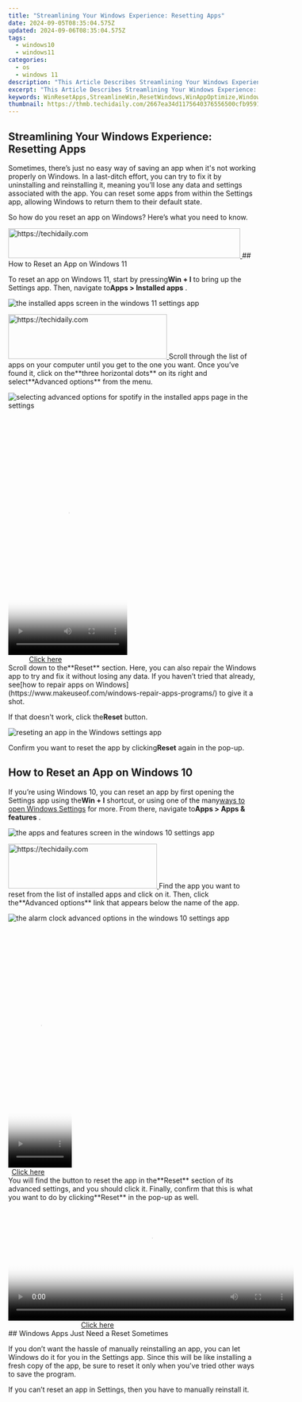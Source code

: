 ```yaml
---
title: "Streamlining Your Windows Experience: Resetting Apps"
date: 2024-09-05T08:35:04.575Z
updated: 2024-09-06T08:35:04.575Z
tags:
  - windows10
  - windows11
categories:
  - os
  - windows 11
description: "This Article Describes Streamlining Your Windows Experience: Resetting Apps"
excerpt: "This Article Describes Streamlining Your Windows Experience: Resetting Apps"
keywords: WinResetApps,StreamlineWin,ResetWindows,WinAppOptimize,WindowsCleanup,AppResetPro,WinEfficiency
thumbnail: https://thmb.techidaily.com/2667ea34d1175640376556500cfb9591d15bfce3d67d6c1590ffd9f57da4dd02.jpg
---
```


## Streamlining Your Windows Experience: Resetting Apps

 Sometimes, there’s just no easy way of saving an app when it's not working properly on Windows. In a last-ditch effort, you can try to fix it by uninstalling and reinstalling it, meaning you’ll lose any data and settings associated with the app. You can reset some apps from within the Settings app, allowing Windows to return them to their default state.

 So how do you reset an app on Windows? Here’s what you need to know.

<!-- affiliate ads begin -->
<a href="https://aligracehair.sjv.io/c/5597632/2135418/19272" target="_top" id="2135418">
  <img src="//a.impactradius-go.com/display-ad/19272-2135418" border="0" alt="https://techidaily.com" width="468" height="60"/>
</a>
<img height="0" width="0" src="https://aligracehair.sjv.io/i/5597632/2135418/19272" style="position:absolute;visibility:hidden;" border="0" />
<!-- affiliate ads end -->
## How to Reset an App on Windows 11

 To reset an app on Windows 11, start by pressing**Win + I** to bring up the Settings app. Then, navigate to**Apps > Installed apps** .

![the installed apps screen in the windows 11 settings app](https://static1.makeuseofimages.com/wordpress/wp-content/uploads/2022/11/installed-apps-windows-11.jpg)

<!-- affiliate ads begin -->
<a href="https://aligracehair.sjv.io/c/5597632/2135371/19272" target="_top" id="2135371">
  <img src="//a.impactradius-go.com/display-ad/19272-2135371" border="0" alt="https://techidaily.com" width="320" height="90"/>
</a>
<img height="0" width="0" src="https://aligracehair.sjv.io/i/5597632/2135371/19272" style="position:absolute;visibility:hidden;" border="0" />
<!-- affiliate ads end -->
 Scroll through the list of apps on your computer until you get to the one you want. Once you’ve found it, click on the**three horizontal dots** on its right and select**Advanced options** from the menu.

![selecting advanced options for spotify in the installed apps page in the settings](https://static1.makeuseofimages.com/wordpress/wp-content/uploads/2022/11/spotify-advanced-options.jpg)

<!-- affiliate ads begin -->
<span id="1770544">
					<video width="240" height="480" style="cursor:pointer"
           poster="//a.impactradius-go.com/display-clicktoplayimage/1770544.png"
           onclick="if(!this.playClicked){this.play();this.setAttribute('controls',true);this.playClicked=true;}">
	   <source src="//a.impactradius-go.com/display-ad/20702-1770544">
	   <img src="//a.impactradius-go.com/display-clicktoplayimage/1770544.png" style="border: none; height: 100%; width: 100%; object-fit: contain">
	</video>
	<div style="width:150px;text-align:center"><a href="javascript:window.open(decodeURIComponent('https%3A%2F%2Ftokenmetrics.sjv.io%2Fc%2F5597632%2F1770544%2F20702'), '_blank');void(0);">Click here</a></div>
</span>
<img height="0" width="0" src="https://imp.pxf.io/i/5597632/1770544/20702" style="position:absolute;visibility:hidden;" border="0" />
<!-- affiliate ads end -->
 Scroll down to the**Reset** section. Here, you can also repair the Windows app to try and fix it without losing any data. If you haven’t tried that already, see[how to repair apps on Windows](https://www.makeuseof.com/windows-repair-apps-programs/) to give it a shot.

 If that doesn't work, click the**Reset** button.

![reseting an app in the Windows settings app](https://static1.makeuseofimages.com/wordpress/wp-content/uploads/2022/11/reseting-spotify.jpg)

 Confirm you want to reset the app by clicking**Reset** again in the pop-up.

## How to Reset an App on Windows 10

 If you’re using Windows 10, you can reset an app by first opening the Settings app using the**Win + I** shortcut, or using one of the many[ways to open Windows Settings](https://www.makeuseof.com/windows-ways-to-open-system-settings/) for more. From there, navigate to**Apps > Apps & features** .

![the apps and features screen in the windows 10 settings app](https://static1.makeuseofimages.com/wordpress/wp-content/uploads/2022/11/apps-features-windows-10.jpg)

<!-- affiliate ads begin -->
<a href="https://aligracehair.sjv.io/c/5597632/2135399/19272" target="_top" id="2135399">
  <img src="//a.impactradius-go.com/display-ad/19272-2135399" border="0" alt="https://techidaily.com" width="300" height="90"/>
</a>
<img height="0" width="0" src="https://aligracehair.sjv.io/i/5597632/2135399/19272" style="position:absolute;visibility:hidden;" border="0" />
<!-- affiliate ads end -->
 Find the app you want to reset from the list of installed apps and click on it. Then, click the**Advanced options** link that appears below the name of the app.

![the alarm clock advanced options in the windows 10 settings app](https://static1.makeuseofimages.com/wordpress/wp-content/uploads/2022/11/alarm-clock-windows-10-advanced-options.jpg)

<!-- affiliate ads begin -->
<span id="1976998">
					<video width="128" height="480" style="cursor:pointer"
           poster="//a.impactradius-go.com/display-clicktoplayimage/1976998.png"
           onclick="if(!this.playClicked){this.play();this.setAttribute('controls',true);this.playClicked=true;}">
	   <source src="//a.impactradius-go.com/display-ad/22993-1976998">
	   <img src="//a.impactradius-go.com/display-clicktoplayimage/1976998.png" style="border: none; height: 100%; width: 100%; object-fit: contain">
	</video>
	<div style="width:80px;text-align:center"><a href="javascript:window.open(decodeURIComponent('https%3A%2F%2Fhomestyler.sjv.io%2Fc%2F5597632%2F1976998%2F22993'), '_blank');void(0);">Click here</a></div>
</span>
<img height="0" width="0" src="https://imp.pxf.io/i/5597632/1976998/22993" style="position:absolute;visibility:hidden;" border="0" />
<!-- affiliate ads end -->
 You will find the button to reset the app in the**Reset** section of its advanced settings, and you should click it. Finally, confirm that this is what you want to do by clicking**Reset** in the pop-up as well.

<!-- affiliate ads begin -->
<span id="1982485">
					<video width="576" height="240" style="cursor:pointer"
           poster="//a.impactradius-go.com/display-clicktoplayimage/1982485.png"
           onclick="if(!this.playClicked){this.play();this.setAttribute('controls',true);this.playClicked=true;}">
	   <source src="//a.impactradius-go.com/display-ad/22993-1982485">
	   <img src="//a.impactradius-go.com/display-clicktoplayimage/1982485.png" style="border: none; height: 100%; width: 100%; object-fit: contain">
	</video>
	<div style="width:360px;text-align:center"><a href="javascript:window.open(decodeURIComponent('https%3A%2F%2Fhomestyler.sjv.io%2Fc%2F5597632%2F1982485%2F22993'), '_blank');void(0);">Click here</a></div>
</span>
<img height="0" width="0" src="https://imp.pxf.io/i/5597632/1982485/22993" style="position:absolute;visibility:hidden;" border="0" />
<!-- affiliate ads end -->
## Windows Apps Just Need a Reset Sometimes

 If you don’t want the hassle of manually reinstalling an app, you can let Windows do it for you in the Settings app. Since this will be like installing a fresh copy of the app, be sure to reset it only when you’ve tried other ways to save the program.

 If you can’t reset an app in Settings, then you have to manually reinstall it.


<ins class="adsbygoogle"
     style="display:block"
     data-ad-format="autorelaxed"
     data-ad-client="ca-pub-7571918770474297"
     data-ad-slot="1223367746"></ins>



<ins class="adsbygoogle"
     style="display:block"
     data-ad-client="ca-pub-7571918770474297"
     data-ad-slot="8358498916"
     data-ad-format="auto"
     data-full-width-responsive="true"></ins>


